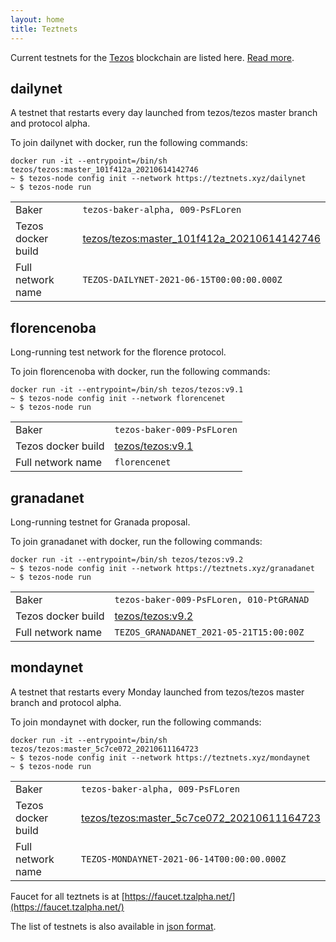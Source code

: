 ```yaml
---
layout: home
title: Teztnets
---
```


Current testnets for the [Tezos](https://tezos.com) blockchain are listed here. [Read more](about/).

dailynet
---------

A testnet that restarts every day launched from tezos/tezos master branch and protocol alpha.

To join dailynet with docker, run the following commands:

```
docker run -it --entrypoint=/bin/sh tezos/tezos:master_101f412a_20210614142746
~ $ tezos-node config init --network https://teztnets.xyz/dailynet
~ $ tezos-node run
```

| | |
|-------|---------------------|
| Baker | `tezos-baker-alpha, 009-PsFLoren` |
| Tezos docker build | [tezos/tezos:master_101f412a_20210614142746](https://hub.docker.com/r/tezos/tezos/tags?page=1&ordering=last_updated&name=master_101f412a_20210614142746) |
| Full network name | `TEZOS-DAILYNET-2021-06-15T00:00:00.000Z` |

florencenoba
---------

Long-running test network for the florence protocol.

To join florencenoba with docker, run the following commands:

```
docker run -it --entrypoint=/bin/sh tezos/tezos:v9.1
~ $ tezos-node config init --network florencenet
~ $ tezos-node run
```

| | |
|-------|---------------------|
| Baker | `tezos-baker-009-PsFLoren` |
| Tezos docker build | [tezos/tezos:v9.1](https://hub.docker.com/r/tezos/tezos/tags?page=1&ordering=last_updated&name=v9.1) |
| Full network name | `florencenet` |

granadanet
---------

Long-running testnet for Granada proposal.

To join granadanet with docker, run the following commands:

```
docker run -it --entrypoint=/bin/sh tezos/tezos:v9.2
~ $ tezos-node config init --network https://teztnets.xyz/granadanet
~ $ tezos-node run
```

| | |
|-------|---------------------|
| Baker | `tezos-baker-009-PsFLoren, 010-PtGRANAD` |
| Tezos docker build | [tezos/tezos:v9.2](https://hub.docker.com/r/tezos/tezos/tags?page=1&ordering=last_updated&name=v9.2) |
| Full network name | `TEZOS_GRANADANET_2021-05-21T15:00:00Z` |

mondaynet
---------

A testnet that restarts every Monday launched from tezos/tezos master branch and protocol alpha.

To join mondaynet with docker, run the following commands:

```
docker run -it --entrypoint=/bin/sh tezos/tezos:master_5c7ce072_20210611164723
~ $ tezos-node config init --network https://teztnets.xyz/mondaynet
~ $ tezos-node run
```

| | |
|-------|---------------------|
| Baker | `tezos-baker-alpha, 009-PsFLoren` |
| Tezos docker build | [tezos/tezos:master_5c7ce072_20210611164723](https://hub.docker.com/r/tezos/tezos/tags?page=1&ordering=last_updated&name=master_5c7ce072_20210611164723) |
| Full network name | `TEZOS-MONDAYNET-2021-06-14T00:00:00.000Z` |


Faucet for all teztnets is at [https://faucet.tzalpha.net/](https://faucet.tzalpha.net/)

The list of testnets is also available in [json format](https://teztnets.xyz/teztnets.json).
